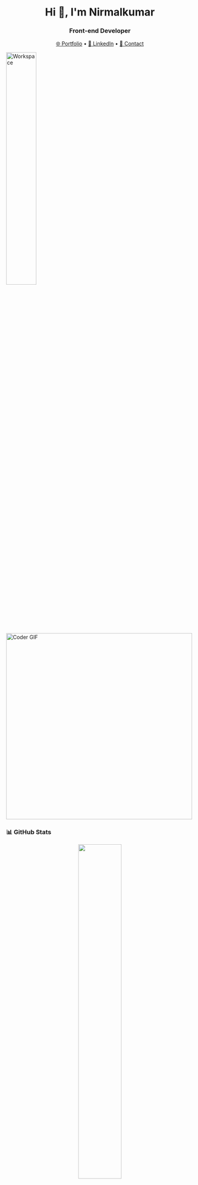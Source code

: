 <h1 align="center">Hi 👋, I'm Nirmalkumar</h1>
<h3 align="center">Front-end Developer </h3>

<p align="center">
  <a href="https://[portfolio](https://nirmalkumarofllll.github.io/Portfolio/)" target="_blank">🌐 Portfolio</a> •
  <a href="www.linkedin.com/in/nirmalkumarp-ofllll" target="_blank">💼 LinkedIn</a> •
  <a href="mailto:nirmal2404620@gmail.com">📧 Contact</a>
</p>


<img src="https://github.com/SP-XD/SP-XD/blob/main/images/dev-working_rounded.gif?raw=true" href="https://github.com/sp-xd" alt="Workspace"  width="40%"/><br> 
  <img src="https://media.giphy.com/media/SWoSkN6DxTszqIKEqv/giphy.gif" alt="Coder GIF" width="500">

### 📊 GitHub Stats  
<p align="center">

  <img src="https://github-readme-stats.vercel.app/api?username=Nirmalkumarofllll&show_icons=true&theme=tokyonight" width="48%" />
</p>

---

### 🛠️ Tech Stack  

#### 👨‍💻 Programming Languages  
![C](https://img.shields.io/badge/C-00599C?style=for-the-badge&logo=c&logoColor=white)  
![C++](https://img.shields.io/badge/C%2B%2B-00599C?style=for-the-badge&logo=c%2B%2B&logoColor=white)  
![Python](https://img.shields.io/badge/Python-3776AB?style=for-the-badge&logo=python&logoColor=white)  
![SQL](https://img.shields.io/badge/SQL-4479A1?style=for-the-badge&logo=postgresql&logoColor=white)  

#### 🎨 Frontend  
![HTML](https://img.shields.io/badge/HTML5-E34F26?style=for-the-badge&logo=html5&logoColor=white)  
![CSS](https://img.shields.io/badge/CSS3-1572B6?style=for-the-badge&logo=css3&logoColor=white)  
![JavaScript](https://img.shields.io/badge/JavaScript-F7DF1E?style=for-the-badge&logo=javascript&logoColor=black)  

#### ☁️ Cloud Platforms  
![AWS](https://img.shields.io/badge/AWS-232F3E?style=for-the-badge&logo=amazon-aws&logoColor=white)  
![Firebase](https://img.shields.io/badge/Firebase-FFCA28?style=for-the-badge&logo=firebase&logoColor=black)  
![Vercel](https://img.shields.io/badge/Vercel-000000?style=for-the-badge&logo=vercel&logoColor=white)  

---

### 📫 Get in Touch  
💬 Feel free to **reach out** for collaborations, discussions, or just to say hi!  

📧 **Email:** nirmal2404620@gmail.com 
📌 **Portfolio:** ([portfolio](https://nirmalkumarofllll.github.io/Portfolio/))  
💼 **LinkedIn:** [linkedin](www.linkedin.com/in/nirmalkumarp-ofllll)  

---

⭐ **If you like my work, consider giving my repositories a star!** 🚀  
